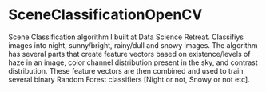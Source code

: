 # SceneClassificationOpenCV
Scene Classification algorithm I built at Data Science Retreat. Classifiys images into night, sunny/bright, rainy/dull and snowy images. 
The algorithm has several parts that create feature vectors based on existence/levels of haze in an image, color channel distribution present in the sky, and contrast distribution. These feature vectors are then combined and used to train several binary Random Forest classifiers [Night or not, Snowy or not etc].
